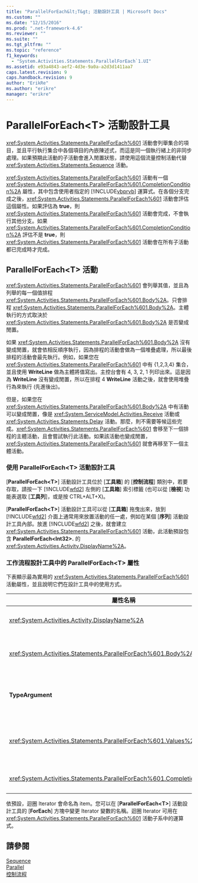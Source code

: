 ```yaml
---
title: "ParallelForEach&lt;T&gt; 活動設計工具 | Microsoft Docs"
ms.custom: ""
ms.date: "12/15/2016"
ms.prod: ".net-framework-4.6"
ms.reviewer: ""
ms.suite: ""
ms.tgt_pltfrm: ""
ms.topic: "reference"
f1_keywords: 
  - "System.Activities.Statements.ParallelForEach`1.UI"
ms.assetid: e93a4843-aef2-4d3e-9a0a-a2d3d1411aa7
caps.latest.revision: 9
caps.handback.revision: 9
author: "ErikRe"
ms.author: "erikre"
manager: "erikre"
---
```

# ParallelForEach&lt;T&gt; 活動設計工具
<xref:System.Activities.Statements.ParallelForEach%601> 活動會列舉集合的項目，並且平行執行集合中各個項目的內嵌陳述式，而這是同一個執行緒上的非同步處理。如果預期此活動的子活動會進入閒置狀態，請使用這個流量控制活動代替 <xref:System.Activities.Statements.Sequence> 活動。  
  
 <xref:System.Activities.Statements.ParallelForEach%601> 活動有一個 <xref:System.Activities.Statements.ParallelForEach%601.CompletionCondition%2A> 屬性，其中包含使用者指定的 [!INCLUDE[vbprvb](../code-quality/includes/vbprvb_md.md)] 運算式。在各個分支完成之後，<xref:System.Activities.Statements.ParallelForEach%601> 活動會評估這個屬性。如果評估為 **true**，則 <xref:System.Activities.Statements.ParallelForEach%601> 活動會完成，不會執行其他分支。如果 <xref:System.Activities.Statements.ParallelForEach%601.CompletionCondition%2A> 評估不是 **true**，則 <xref:System.Activities.Statements.ParallelForEach%601> 活動會在所有子活動都已完成時才完成。  
  
## ParallelForEach\<T\> 活動  
 <xref:System.Activities.Statements.ParallelForEach%601> 會列舉其值，並且為列舉的每一個值排程 <xref:System.Activities.Statements.ParallelForEach%601.Body%2A>。只會排程 <xref:System.Activities.Statements.ParallelForEach%601.Body%2A>。主體執行的方式取決於 <xref:System.Activities.Statements.ParallelForEach%601.Body%2A> 是否變成閒置。  
  
 如果 <xref:System.Activities.Statements.ParallelForEach%601.Body%2A> 沒有變成閒置，就會依相反順序執行，因為排程的活動會做為一個堆疊處理，所以最後排程的活動會最先執行。例如，如果您在 <xref:System.Activities.Statements.ParallelForEach%601> 中有 {1,2,3,4} 集合，並且使用 **WriteLine** 做為主體將值寫出。主控台會有 4, 3, 2, 1 列印出來。這是因為 **WriteLine** 沒有變成閒置，所以在排程 4 **WriteLine** 活動之後，就會使用堆疊行為來執行 \(先進後出\)。  
  
 但是，如果您在 <xref:System.Activities.Statements.ParallelForEach%601.Body%2A> 中有活動可以變成閒置，像是 <xref:System.ServiceModel.Activities.Receive> 活動或 <xref:System.Activities.Statements.Delay> 活動。那麼，則不需要等候這些完成。<xref:System.Activities.Statements.ParallelForEach%601> 會移至下一個排程的主體活動，且會嘗試執行此活動。如果該活動也變成閒置，<xref:System.Activities.Statements.ParallelForEach%601> 就會再移至下一個主體活動。  
  
### 使用 ParallelForEach\<T\> 活動設計工具  
 \[**ParallelForEach\<T\>**\] 活動設計工具位於 \[**工具箱**\] 的 \[**控制流程**\] 類別中，若要存取，請按一下 [!INCLUDE[wfd2](../workflow-designer/includes/wfd2_md.md)] 左側的 \[**工具箱**\] 索引標籤 \(也可以從 \[**檢視**\] 功能表選取 \[**工具列**\]，或是按 CTRL\+ALT\+X\)。  
  
 \[**ParallelForEach\<T\>**\] 活動設計工具可以從 \[**工具箱**\] 拖曳出來，放到 [!INCLUDE[wfd2](../workflow-designer/includes/wfd2_md.md)] 介面上通常用來放置活動的任一處，例如在某個 \[**序列**\] 活動設計工具內部。放進 [!INCLUDE[wfd2](../workflow-designer/includes/wfd2_md.md)] 之後，就會建立 <xref:System.Activities.Statements.ParallelForEach%601> 活動，此活動預設包含 **ParallelForEach\<Int32\>.** 的<xref:System.Activities.Activity.DisplayName%2A>。  
  
### 工作流程設計工具中的 ParallelForEach\<T\> 屬性  
 下表顯示最為實用的 <xref:System.Activities.Statements.ParallelForEach%601> 活動屬性，並且說明它們在設計工具中的使用方式。  
  
|屬性名稱|必要|使用方式|  
|----------|--------|----------|  
|<xref:System.Activities.Activity.DisplayName%2A>|False|指定活動設計工具在標頭中的易記顯示名稱。預設值為 **ParallelForEach\<Int32\>**。此值可在 \[**屬性**\] 方格中編輯，或是直接在活動設計工具標頭上編輯。|  
|<xref:System.Activities.Statements.ParallelForEach%601.Body%2A>|False|集合中每個項目要執行的活動。若要加入 <xref:System.Activities.Statements.ParallelForEach%601.Body%2A> 活動，請從工具箱拖出一個活動，放進 \[**ParallelForEach\<T\>**\] 活動設計工具的 \[**本文**\] 方塊，加上提示文字「在此置放活動」。|  
|**TypeArgument**|True|泛型參數 *T* 指定的 <xref:System.Activities.Statements.ParallelForEach%601.Values%2A> 集合中項目的型別。依預設，**TypeArgument** 會設為 **Int32**。若要變更 \[**ParallelForEach\<T\>**\] 活動設計工具中的型別 T，請變更屬性方格中 \[**TypeArgument**\] 下拉式方塊的值。|  
|<xref:System.Activities.Statements.ParallelForEach%601.Values%2A>|True|要重複項目的集合。若要設定 <xref:System.Activities.Statements.ParallelForEach%601.Values%2A>，請在有「輸入 VB 運算式」提示文字的方塊中，於 \[**ForEach\<T\>**\] 活動設計工具上的 \[**值**\] 方塊中輸入 [!INCLUDE[vbprvb](../code-quality/includes/vbprvb_md.md)] 運算式，或是在 \[**屬性**\] 視窗中的 \[**值**\] 方塊內輸入。|  
|<xref:System.Activities.Statements.ParallelForEach%601.CompletionCondition%2A>||在每個反覆運算完成之後評估。如果評估為 true，則會取消已排程的擱置中反覆運算。如果並未設定此屬性，則會執行所有已排程的陳述式，直到完成為止。|  
  
 依預設，迴圈 Iterator 會命名為 item。您可以在 \[**ParallelForEach\<T\>**\] 活動設計工具的 \[**ForEach**\] 方塊中變更 Iterator 變數的名稱。迴圈 Iterator 可用在 <xref:System.Activities.Statements.ParallelForEach%601> 活動子系中的運算式。  
  
## 請參閱  
 [Sequence](../workflow-designer/sequence-activity-designer.md)   
 [Parallel](../workflow-designer/parallel-activity-designer.md)   
 [控制流程](../workflow-designer/control-flow-activity-designers.md)